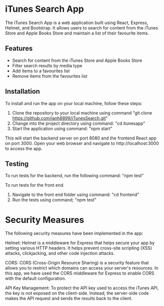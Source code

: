 # iTunes Search App
The iTunes Search App is a web application built using React, Express, Helmet, and Bootstrap. It allows users to search for content from the iTunes Store and Apple Books Store and maintain a list of their favourite items.

## Features
- Search for content from the iTunes Store and Apple Books Store
- Filter search results by media type
- Add items to a favourites list
- Remove items from the favourites list

## Installation
To install and run the app on your local machine, follow these steps:

1) Clone the repository to your local machine using command "git clone https://github.com/ianh8899/iTunesSearch.git"
2) Change into the project directory using command: "cd itunesapp"
3) Start the application using command: "npm start"

This will start the backend server on port 8080 and the frontend React app on port 3000. Open your web browser and navigate to http://localhost:3000 to access the app.

## Testing
To run tests for the backend, run the following command: "npm test"

To run tests for the front end.
1) Navigate to the front end folder using command: "cd frontend"
2) Run the tests using command; "npm test"

# Security Measures
The following security measures have been implemented in the app:

Helmet: Helmet is a middleware for Express that helps secure your app by setting various HTTP headers. It helps prevent cross-site scripting (XSS) attacks, clickjacking, and other code injection attacks.

CORS: CORS (Cross-Origin Resource Sharing) is a security feature that allows you to restrict which domains can access your server's resources. In this app, we have used the CORS middleware for Express to enable CORS with the default configuration.

API Key Management: To protect the API key used to access the iTunes API, the key is not exposed on the client-side. Instead, the server-side code makes the API request and sends the results back to the client.




